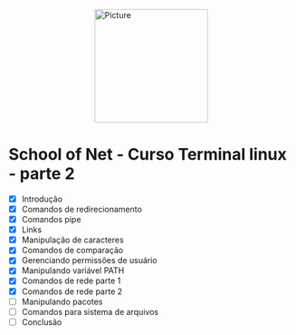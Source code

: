 <img src="https://sonassets.s3.amazonaws.com/img/logo-top.png" 
        alt="Picture" 
        width="200" 
        style="display: block; margin: 0 auto" />

# School of Net - Curso Terminal linux - parte 2


- [x] Introdução
- [x] Comandos de redirecionamento
- [x] Comandos pipe
- [x] Links
- [x] Manipulação de caracteres
- [x] Comandos de comparação
- [x] Gerenciando permissões de usuário
- [x] Manipulando variável PATH
- [x] Comandos de rede parte 1
- [x] Comandos de rede parte 2
- [ ] Manipulando pacotes
- [ ] Comandos para sistema de arquivos
- [ ] Conclusão